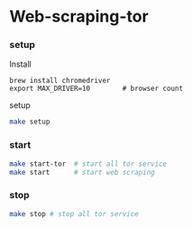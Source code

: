 # Web-scraping-tor


### setup 
Install
```
brew install chromedriver
export MAX_DRIVER=10        # browser count
```

setup
```.sh
make setup
```

### start

```.sh
make start-tor  # start all tor service
make start      # start web scraping
```

### stop

```.sh
make stop # stop all tor service
```